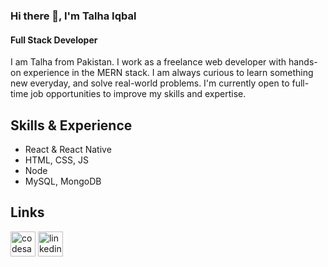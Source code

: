 ### Hi there 👋, I'm Talha Iqbal
#### Full Stack Developer
I am Talha from Pakistan. I work as a freelance web developer with hands-on experience in the MERN stack. I am always curious to learn something new everyday, and solve real-world problems. I'm currently open to full-time job opportunities to improve my skills and expertise.

## Skills & Experience
* React & React Native
* HTML, CSS, JS
* Node
* MySQL, MongoDB

## Links
[<img src='https://cdn.jsdelivr.net/npm/simple-icons@3.0.1/icons/codesandbox.svg' alt='codesandbox' height='40'>](https://codesandbox.io/u/talhaiqbal801)
[<img src='https://cdn.jsdelivr.net/npm/simple-icons@3.0.1/icons/linkedin.svg' alt='linkedin' height='40'>](https://www.linkedin.com/in/talha-iqbal-636bb8166//)
